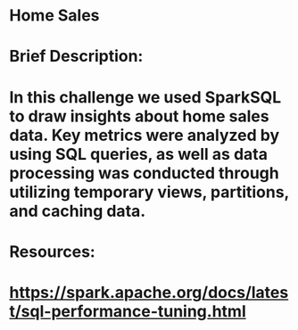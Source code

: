 # Home Sales

# Brief Description: 
# In this challenge we used SparkSQL to draw insights about home sales data. Key metrics were analyzed by using SQL queries, as well as data processing was conducted through utilizing temporary views, partitions, and caching data.

# Resources:
# https://spark.apache.org/docs/latest/sql-performance-tuning.html
